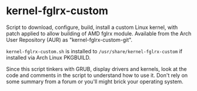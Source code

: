 kernel-fglrx-custom
===================

Script to download, configure, build, install a custom Linux kernel, with patch applied to allow building of AMD fglrx module.  Available from the Arch User Repository (AUR) as "kernel-fglrx-custom-git".

`kernel-fglrx-custom.sh` is installed to `/usr/share/kernel-fglrx-custom` if installed via Arch Linux PKGBUILD.

Since this script tinkers with GRUB, display drivers and kernels, look at the code and comments in the script to understand how to use it.  Don't rely on some summary from a forum or you'll might brick your operating system.
